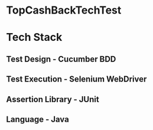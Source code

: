 # TopCashBackTechTest

# Tech Stack

## Test Design - Cucumber BDD
## Test Execution - Selenium WebDriver
## Assertion Library - JUnit
## Language - Java


